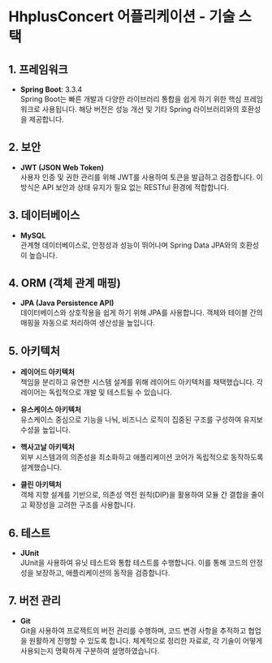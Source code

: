
# HhplusConcert 어플리케이션 - 기술 스택

## 1. **프레임워크**
- **Spring Boot**: 3.3.4  
  Spring Boot는 빠른 개발과 다양한 라이브러리 통합을 쉽게 하기 위한 핵심 프레임워크로 사용됩니다. 해당 버전은 성능 개선 및 기타 Spring 라이브러리와의 호환성을 제공합니다.

## 2. **보안**
- **JWT (JSON Web Token)**  
  사용자 인증 및 권한 관리를 위해 JWT를 사용하여 토큰을 발급하고 검증합니다. 이 방식은 API 보안과 상태 유지가 필요 없는 RESTful 환경에 적합합니다.

## 3. **데이터베이스**
- **MySQL**  
  관계형 데이터베이스로, 안정성과 성능이 뛰어나며 Spring Data JPA와의 호환성이 높습니다.

## 4. **ORM (객체 관계 매핑)**
- **JPA (Java Persistence API)**  
  데이터베이스와 상호작용을 쉽게 하기 위해 JPA를 사용합니다. 객체와 테이블 간의 매핑을 자동으로 처리하여 생산성을 높입니다.

## 5. **아키텍처**
- **레이어드 아키텍처**  
  책임을 분리하고 유연한 시스템 설계를 위해 레이어드 아키텍처를 채택했습니다. 각 레이어는 독립적으로 개발 및 테스트될 수 있습니다.

- **유스케이스 아키텍처**  
  유스케이스 중심으로 기능을 나눠, 비즈니스 로직이 집중된 구조를 구성하여 유지보수성을 높입니다.

- **헥사고날 아키텍처**  
  외부 시스템과의 의존성을 최소화하고 애플리케이션 코어가 독립적으로 동작하도록 설계했습니다.

- **클린 아키텍처**  
  객체 지향 설계를 기반으로, 의존성 역전 원칙(DIP)을 활용하여 모듈 간 결합을 줄이고 확장성을 고려한 구조를 사용합니다.

## 6. **테스트**
- **JUnit**  
  JUnit을 사용하여 유닛 테스트와 통합 테스트를 수행합니다. 이를 통해 코드의 안정성을 보장하고, 애플리케이션의 동작을 검증합니다.

## 7. **버전 관리**
- **Git**  
  Git을 사용하여 프로젝트의 버전 관리를 수행하며, 코드 변경 사항을 추적하고 협업을 원활하게 진행할 수 있도록 합니다.
체계적으로 정리한 자료로, 각 기술이 어떻게 사용되는지 명확하게 구분하여 설명하였습니다.